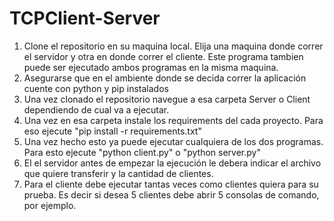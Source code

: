 # TCPClient-Server

1. Clone el repositorio en su maquina local. Elija una maquina donde correr el servidor y otra en donde correr el cliente. Este programa tambien puede ser ejecutado ambos programas en la misma maquina.
2. Asegurarse que en el ambiente donde se decida correr la aplicación cuente con python y pip instalados
3. Una vez clonado el repositorio navegue a esa carpeta Server o Client dependiendo de cual va a ejecutar.
4. Una vez en esa carpeta instale los requirements del cada proyecto. Para eso ejecute "pip install -r requirements.txt"
5. Una vez hecho esto ya puede ejecutar cualquiera de los dos programas. Para esto ejecute "python client.py" o "python server.py"
6. El el servidor antes de empezar la ejecución le debera indicar el archivo que quiere transferir y la cantidad de clientes.
7. Para el cliente debe ejecutar tantas veces como clientes quiera para su prueba. Es decir si desea 5 clientes debe abrir 5 consolas de comando, por ejemplo.
